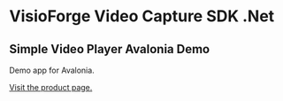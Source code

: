 ﻿# VisioForge Video Capture SDK .Net

## Simple Video Player Avalonia Demo

Demo app for Avalonia.

[Visit the product page.](https://www.visioforge.com/video-capture-sdk-net)